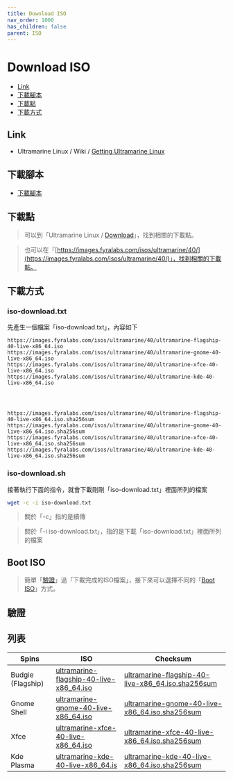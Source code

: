 ```yaml
---
title: Download ISO
nav_order: 1000
has_children: false
parent: ISO
---
```



# Download ISO

* [Link](#link)
* [下載腳本](#下載腳本)
* [下載點](#下載點)
* [下載方式](#下載方式)




## Link

* Ultramarine Linux / Wiki / [Getting Ultramarine Linux](https://wiki.ultramarine-linux.org/en/installation/getting/)




## 下載腳本

* [下載腳本](https://github.com/samwhelp/ultramarine-adjustment/tree/main/core/iso/boot-iso/boot-iso-by-grub/demo-boot-ultramarine-40-iso)




## 下載點

> 可以到「Ultramarine Linux / [Download](https://ultramarine-linux.org/download/)」，找到相關的下載點。

> 也可以在「[https://images.fyralabs.com/isos/ultramarine/40/](https://images.fyralabs.com/isos/ultramarine/40/)」，找到相關的下載點。




## 下載方式


### iso-download.txt

先產生一個檔案「iso-download.txt」，內容如下

```
https://images.fyralabs.com/isos/ultramarine/40/ultramarine-flagship-40-live-x86_64.iso
https://images.fyralabs.com/isos/ultramarine/40/ultramarine-gnome-40-live-x86_64.iso
https://images.fyralabs.com/isos/ultramarine/40/ultramarine-xfce-40-live-x86_64.iso
https://images.fyralabs.com/isos/ultramarine/40/ultramarine-kde-40-live-x86_64.iso




https://images.fyralabs.com/isos/ultramarine/40/ultramarine-flagship-40-live-x86_64.iso.sha256sum
https://images.fyralabs.com/isos/ultramarine/40/ultramarine-gnome-40-live-x86_64.iso.sha256sum
https://images.fyralabs.com/isos/ultramarine/40/ultramarine-xfce-40-live-x86_64.iso.sha256sum
https://images.fyralabs.com/isos/ultramarine/40/ultramarine-kde-40-live-x86_64.iso.sha256sum
```


### iso-download.sh

接著執行下面的指令，就會下載剛剛「iso-download.txt」裡面所列的檔案

``` sh
wget -c -i iso-download.txt
```

> 關於「-c」指的是續傳

> 關於「-i iso-download.txt」，指的是下載「iso-download.txt」裡面所列的檔案




## Boot ISO

> 簡單「[驗證](#驗證)」過「下載完成的ISO檔案」，接下來可以選擇不同的「[Boot ISO](https://samwhelp.github.io/note-about-ultramarine/read/core/iso/boot-iso.html)」方式。




## 驗證




## 列表

| Spins | ISO | Checksum |
| ----- | --- | -------- |
| Budgie (Flagship) | [ultramarine-flagship-40-live-x86_64.iso](https://images.fyralabs.com/isos/ultramarine/40/ultramarine-flagship-40-live-x86_64.iso) | [ultramarine-flagship-40-live-x86_64.iso.sha256sum](https://images.fyralabs.com/isos/ultramarine/40/ultramarine-flagship-40-live-x86_64.iso.sha256sum) |
| Gnome Shell | [ultramarine-gnome-40-live-x86_64.iso](https://images.fyralabs.com/isos/ultramarine/40/ultramarine-gnome-40-live-x86_64.iso) | [ultramarine-gnome-40-live-x86_64.iso.sha256sum](https://images.fyralabs.com/isos/ultramarine/40/ultramarine-gnome-40-live-x86_64.iso.sha256sum) |
| Xfce | [ultramarine-xfce-40-live-x86_64.iso](https://images.fyralabs.com/isos/ultramarine/40/ultramarine-xfce-40-live-x86_64.iso) | [ultramarine-xfce-40-live-x86_64.iso.sha256sum](https://images.fyralabs.com/isos/ultramarine/40/ultramarine-xfce-40-live-x86_64.iso.sha256sum) |
| Kde Plasma | [ultramarine-kde-40-live-x86_64.is](https://images.fyralabs.com/isos/ultramarine/40/ultramarine-kde-40-live-x86_64.iso) | [ultramarine-kde-40-live-x86_64.iso.sha256sum](https://images.fyralabs.com/isos/ultramarine/40/ultramarine-kde-40-live-x86_64.iso.sha256sum) |
